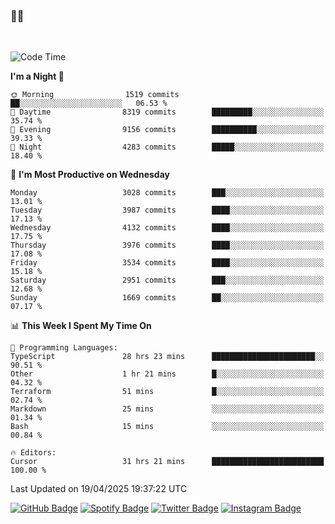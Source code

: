 ### 🤙🍺

<!-- <a href="https://github-readme-stats.vercel.app/api?username=hzak2xx&count_private=true&show_icons=true&theme=dracula">
  <img align="center" src="https://github-readme-stats.vercel.app/api?username=hzak2xx&count_private=true&show_icons=true&theme=dracula" />
</a>
</br> -->
</br>

<!--START_SECTION:waka-->
![Code Time](http://img.shields.io/badge/Code%20Time-4%2C143%20hrs%2020%20mins-blue)

**I'm a Night 🦉** 

```text
🌞 Morning                1519 commits        ██░░░░░░░░░░░░░░░░░░░░░░░   06.53 % 
🌆 Daytime                8319 commits        █████████░░░░░░░░░░░░░░░░   35.74 % 
🌃 Evening                9156 commits        ██████████░░░░░░░░░░░░░░░   39.33 % 
🌙 Night                  4283 commits        █████░░░░░░░░░░░░░░░░░░░░   18.40 % 
```
📅 **I'm Most Productive on Wednesday** 

```text
Monday                   3028 commits        ███░░░░░░░░░░░░░░░░░░░░░░   13.01 % 
Tuesday                  3987 commits        ████░░░░░░░░░░░░░░░░░░░░░   17.13 % 
Wednesday                4132 commits        ████░░░░░░░░░░░░░░░░░░░░░   17.75 % 
Thursday                 3976 commits        ████░░░░░░░░░░░░░░░░░░░░░   17.08 % 
Friday                   3534 commits        ████░░░░░░░░░░░░░░░░░░░░░   15.18 % 
Saturday                 2951 commits        ███░░░░░░░░░░░░░░░░░░░░░░   12.68 % 
Sunday                   1669 commits        ██░░░░░░░░░░░░░░░░░░░░░░░   07.17 % 
```


📊 **This Week I Spent My Time On** 

```text
💬 Programming Languages: 
TypeScript               28 hrs 23 mins      ███████████████████████░░   90.51 % 
Other                    1 hr 21 mins        █░░░░░░░░░░░░░░░░░░░░░░░░   04.32 % 
Terraform                51 mins             █░░░░░░░░░░░░░░░░░░░░░░░░   02.74 % 
Markdown                 25 mins             ░░░░░░░░░░░░░░░░░░░░░░░░░   01.34 % 
Bash                     15 mins             ░░░░░░░░░░░░░░░░░░░░░░░░░   00.84 % 

🔥 Editors: 
Cursor                   31 hrs 21 mins      █████████████████████████   100.00 % 
```


 Last Updated on 19/04/2025 19:37:22 UTC
<!--END_SECTION:waka-->

[![GitHub Badge](https://img.shields.io/badge/GitHub-100000?style=for-the-badge&logo=github&logoColor=white)](https://github.com/hzak2xx)
[![Spotify Badge](https://img.shields.io/badge/Spotify-1ED760?&style=for-the-badge&logo=spotify&logoColor=white)](https://open.spotify.com/user/uf90s6sbbh75a1mt44clkhkvf)
[![Twitter Badge](https://img.shields.io/badge/Twitter-1DA1F2?style=for-the-badge&logo=twitter&logoColor=white)](https://twitter.com/hzak2xx)
[![Instagram Badge](https://img.shields.io/badge/Instagram-E4405F?style=for-the-badge&logo=instagram&logoColor=white)](https://www.instagram.com/hzak2xx/)
